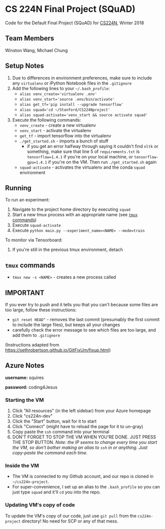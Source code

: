 # CS 224N Final Project (SQuAD)
Code for the Default Final Project (SQuAD) for [CS224N](http://web.stanford.edu/class/cs224n/), Winter 2018

## Team Members
Winston Wang, Michael Chung

## Setup Notes
1. Due to differences in environment preferences, make sure to include any `virtualenv` or iPython Notebook files in the `.gitignore`
2. Add the following lines to your `~/.bash_profile`:
    * `alias venv_create='virtualenv .env'`
    * `alias venv_start='source .env/bin/activate'`
    * `alias get_tf='pip install --upgrade tensorflow'`
    * `alias squad='cd ~/Stanford/CS224Nproject'`
    * `alias squad-activate='venv_start && source activate squad'`
3. Execute the following commands:
	* `venv_create` - create a new virtualenv
	* `venv_start` - activate the virtualenv
	* `get_tf` - import tensorflow into the virtualenv
	* `./get_started.sh` - imports a bunch of stuff
		* if you get an error halfway through saying it couldn't find `nltk` or something, make sure that line 5 of `requirements.txt` is `tensorflow=1.4.1` if you're on your local machine, or `tensorflow-gpu=1.4.1` if you're on the VM. Then run `./get_started.sh` again
	* `squad-activate` - activates the virtualenv and the conda `squad` environment

## Running
To run an experiment:
1. Navigate to the project home directory by executing `squad`
2. Start a new tmux process with an appropriate name (see [`tmux` commands](#`tmux`-commands))
3. Execute `squad-activate`
4. Execute `python main.py --experiment_name=<NAME> --mode=train`

To monitor via Tensorboard:
1. If you're still in the previous tmux environment, detach

## `tmux` commands
* `tmux new -s <NAME>` - creates a new process called <NAME>

## IMPORTANT
If you ever try to push and it tells you that you can't because some files are too large, follow these instructions:
* `git reset HEAD^` - removes the last commit (presumably the first commit to include the large files), but keeps all your changes
* carefully check the error message to see which files are too large, and add them to `.gitignore`

(Instructions adapted from https://sethrobertson.github.io/GitFixUm/fixup.html)

## Azure Notes
**username:** squires

**password:** coding4Jesus

### Starting the VM
1. Click "All resources" (in the left sidebar) from your Azure homepage
2. Click "cs224n-dev"
3. Click the "Start" button, wait for it to start
4. Click "Connect" (might have to reload the page for it to un-gray)
5. Copy paste the `ssh` command into your terminal
6. DON'T FORGET TO STOP THE VM WHEN YOU'RE DONE. JUST PRESS THE STOP BUTTON.
*Note: the IP seems to change every time you start the VM, so don't bother making an alias to `ssh` in or anything. Just copy-paste the command each time.*

### Inside the VM
* The VM is connected to my Github account, and our repo is cloned in `~/cs224n-project`.
* For super-convenience, I set up an alias to the `.bash_profile` so you can just type `squad` and it'll `cd` you into the repo.

### Updating VM's copy of code
To update the VM's copy of our code, just use `git pull` from the `cs224n-project` directory! No need for SCP or any of that mess.

